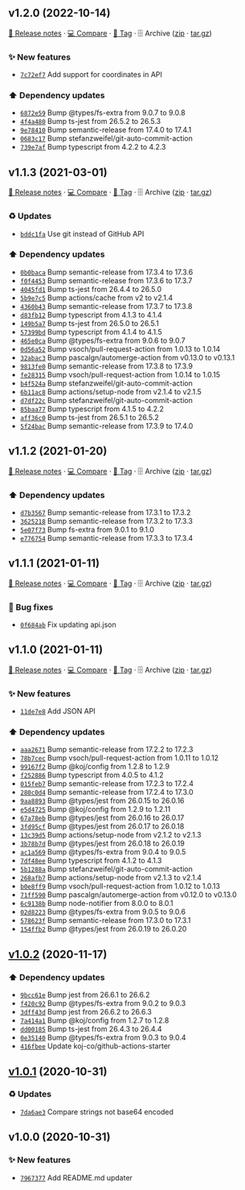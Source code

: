 ## v1.2.0 (2022-10-14)

[📝 Release notes](https://github.com/AnandChowdhary/events-summary/releases/tag/v1.2.0) · [💻 Compare](https://github.com/AnandChowdhary/events-summary/compare/v1.1.3...v1.2.0) · [🔖 Tag](https://github.com/AnandChowdhary/events-summary/tree/v1.2.0) · 🗄️ Archive ([zip](https://github.com/AnandChowdhary/events-summary/archive/v1.2.0.zip) · [tar.gz](https://github.com/AnandChowdhary/events-summary/archive/v1.2.0.tar.gz))

### ✨ New features

- [`7c72ef7`](https://github.com/AnandChowdhary/events-summary/commit/7c72ef7)  Add support for coordinates in API

### ⬆️ Dependency updates

- [`6872e59`](https://github.com/AnandChowdhary/events-summary/commit/6872e59)  Bump @types/fs-extra from 9.0.7 to 9.0.8
- [`4f4a480`](https://github.com/AnandChowdhary/events-summary/commit/4f4a480)  Bump ts-jest from 26.5.2 to 26.5.3
- [`9e78410`](https://github.com/AnandChowdhary/events-summary/commit/9e78410)  Bump semantic-release from 17.4.0 to 17.4.1
- [`0683c17`](https://github.com/AnandChowdhary/events-summary/commit/0683c17)  Bump stefanzweifel/git-auto-commit-action
- [`739e7af`](https://github.com/AnandChowdhary/events-summary/commit/739e7af)  Bump typescript from 4.2.2 to 4.2.3

## v1.1.3 (2021-03-01)

[📝 Release notes](https://github.com/AnandChowdhary/events-summary/releases/tag/v1.1.3) · [💻 Compare](https://github.com/AnandChowdhary/events-summary/compare/v1.1.2...v1.1.3) · [🔖 Tag](https://github.com/AnandChowdhary/events-summary/tree/v1.1.3) · 🗄️ Archive ([zip](https://github.com/AnandChowdhary/events-summary/archive/v1.1.3.zip) · [tar.gz](https://github.com/AnandChowdhary/events-summary/archive/v1.1.3.tar.gz))

### ♻️ Updates

- [`bddc1fa`](https://github.com/AnandChowdhary/events-summary/commit/bddc1fa)  Use git instead of GitHub API

### ⬆️ Dependency updates

- [`0b0baca`](https://github.com/AnandChowdhary/events-summary/commit/0b0baca)  Bump semantic-release from 17.3.4 to 17.3.6
- [`f0f4453`](https://github.com/AnandChowdhary/events-summary/commit/f0f4453)  Bump semantic-release from 17.3.6 to 17.3.7
- [`4045fd1`](https://github.com/AnandChowdhary/events-summary/commit/4045fd1)  Bump ts-jest from 26.4.4 to 26.5.0
- [`5b9e7c5`](https://github.com/AnandChowdhary/events-summary/commit/5b9e7c5)  Bump actions/cache from v2 to v2.1.4
- [`4360b43`](https://github.com/AnandChowdhary/events-summary/commit/4360b43)  Bump semantic-release from 17.3.7 to 17.3.8
- [`d83fb12`](https://github.com/AnandChowdhary/events-summary/commit/d83fb12)  Bump typescript from 4.1.3 to 4.1.4
- [`149b5a7`](https://github.com/AnandChowdhary/events-summary/commit/149b5a7)  Bump ts-jest from 26.5.0 to 26.5.1
- [`57399bd`](https://github.com/AnandChowdhary/events-summary/commit/57399bd)  Bump typescript from 4.1.4 to 4.1.5
- [`465e0ca`](https://github.com/AnandChowdhary/events-summary/commit/465e0ca)  Bump @types/fs-extra from 9.0.6 to 9.0.7
- [`0d56a52`](https://github.com/AnandChowdhary/events-summary/commit/0d56a52)  Bump vsoch/pull-request-action from 1.0.13 to 1.0.14
- [`32abac3`](https://github.com/AnandChowdhary/events-summary/commit/32abac3)  Bump pascalgn/automerge-action from v0.13.0 to v0.13.1
- [`9813fe0`](https://github.com/AnandChowdhary/events-summary/commit/9813fe0)  Bump semantic-release from 17.3.8 to 17.3.9
- [`fe28315`](https://github.com/AnandChowdhary/events-summary/commit/fe28315)  Bump vsoch/pull-request-action from 1.0.14 to 1.0.15
- [`b4f524a`](https://github.com/AnandChowdhary/events-summary/commit/b4f524a)  Bump stefanzweifel/git-auto-commit-action
- [`6b11ac8`](https://github.com/AnandChowdhary/events-summary/commit/6b11ac8)  Bump actions/setup-node from v2.1.4 to v2.1.5
- [`d7df22c`](https://github.com/AnandChowdhary/events-summary/commit/d7df22c)  Bump stefanzweifel/git-auto-commit-action
- [`85baa77`](https://github.com/AnandChowdhary/events-summary/commit/85baa77)  Bump typescript from 4.1.5 to 4.2.2
- [`aff36c0`](https://github.com/AnandChowdhary/events-summary/commit/aff36c0)  Bump ts-jest from 26.5.1 to 26.5.2
- [`5f24bac`](https://github.com/AnandChowdhary/events-summary/commit/5f24bac)  Bump semantic-release from 17.3.9 to 17.4.0

## v1.1.2 (2021-01-20)

[📝 Release notes](https://github.com/AnandChowdhary/events-summary/releases/tag/v1.1.2) · [💻 Compare](https://github.com/AnandChowdhary/events-summary/compare/v1.1.1...v1.1.2) · [🔖 Tag](https://github.com/AnandChowdhary/events-summary/tree/v1.1.2) · 🗄️ Archive ([zip](https://github.com/AnandChowdhary/events-summary/archive/v1.1.2.zip) · [tar.gz](https://github.com/AnandChowdhary/events-summary/archive/v1.1.2.tar.gz))

### ⬆️ Dependency updates

- [`d7b3567`](https://github.com/AnandChowdhary/events-summary/commit/d7b3567)  Bump semantic-release from 17.3.1 to 17.3.2
- [`3625218`](https://github.com/AnandChowdhary/events-summary/commit/3625218)  Bump semantic-release from 17.3.2 to 17.3.3
- [`5e07f73`](https://github.com/AnandChowdhary/events-summary/commit/5e07f73)  Bump fs-extra from 9.0.1 to 9.1.0
- [`e776754`](https://github.com/AnandChowdhary/events-summary/commit/e776754)  Bump semantic-release from 17.3.3 to 17.3.4

## v1.1.1 (2021-01-11)

[📝 Release notes](https://github.com/AnandChowdhary/events-summary/releases/tag/v1.1.1) · [💻 Compare](https://github.com/AnandChowdhary/events-summary/compare/v1.1.0...v1.1.1) · [🔖 Tag](https://github.com/AnandChowdhary/events-summary/tree/v1.1.1) · 🗄️ Archive ([zip](https://github.com/AnandChowdhary/events-summary/archive/v1.1.1.zip) · [tar.gz](https://github.com/AnandChowdhary/events-summary/archive/v1.1.1.tar.gz))

### 🐛 Bug fixes

- [`0f684ab`](https://github.com/AnandChowdhary/events-summary/commit/0f684ab)  Fix updating api.json

## v1.1.0 (2021-01-11)

[📝 Release notes](https://github.com/AnandChowdhary/events-summary/releases/tag/v1.1.0) · [💻 Compare](https://github.com/AnandChowdhary/events-summary/compare/v1.0.2...v1.1.0) · [🔖 Tag](https://github.com/AnandChowdhary/events-summary/tree/v1.1.0) · 🗄️ Archive ([zip](https://github.com/AnandChowdhary/events-summary/archive/v1.1.0.zip) · [tar.gz](https://github.com/AnandChowdhary/events-summary/archive/v1.1.0.tar.gz))

### ✨ New features

- [`11de7e8`](https://github.com/AnandChowdhary/events-summary/commit/11de7e8)  Add JSON API

### ⬆️ Dependency updates

- [`aaa2671`](https://github.com/AnandChowdhary/events-summary/commit/aaa2671)  Bump semantic-release from 17.2.2 to 17.2.3
- [`78b7cec`](https://github.com/AnandChowdhary/events-summary/commit/78b7cec)  Bump vsoch/pull-request-action from 1.0.11 to 1.0.12
- [`99167f2`](https://github.com/AnandChowdhary/events-summary/commit/99167f2)  Bump @koj/config from 1.2.8 to 1.2.9
- [`f252886`](https://github.com/AnandChowdhary/events-summary/commit/f252886)  Bump typescript from 4.0.5 to 4.1.2
- [`015feb7`](https://github.com/AnandChowdhary/events-summary/commit/015feb7)  Bump semantic-release from 17.2.3 to 17.2.4
- [`280c0d4`](https://github.com/AnandChowdhary/events-summary/commit/280c0d4)  Bump semantic-release from 17.2.4 to 17.3.0
- [`9aa8893`](https://github.com/AnandChowdhary/events-summary/commit/9aa8893)  Bump @types/jest from 26.0.15 to 26.0.16
- [`e5d4725`](https://github.com/AnandChowdhary/events-summary/commit/e5d4725)  Bump @koj/config from 1.2.9 to 1.2.11
- [`67a78eb`](https://github.com/AnandChowdhary/events-summary/commit/67a78eb)  Bump @types/jest from 26.0.16 to 26.0.17
- [`3fd95cf`](https://github.com/AnandChowdhary/events-summary/commit/3fd95cf)  Bump @types/jest from 26.0.17 to 26.0.18
- [`13c39d5`](https://github.com/AnandChowdhary/events-summary/commit/13c39d5)  Bump actions/setup-node from v2.1.2 to v2.1.3
- [`3b78b7d`](https://github.com/AnandChowdhary/events-summary/commit/3b78b7d)  Bump @types/jest from 26.0.18 to 26.0.19
- [`ac1a569`](https://github.com/AnandChowdhary/events-summary/commit/ac1a569)  Bump @types/fs-extra from 9.0.4 to 9.0.5
- [`7df48ee`](https://github.com/AnandChowdhary/events-summary/commit/7df48ee)  Bump typescript from 4.1.2 to 4.1.3
- [`5b1288a`](https://github.com/AnandChowdhary/events-summary/commit/5b1288a)  Bump stefanzweifel/git-auto-commit-action
- [`268afb7`](https://github.com/AnandChowdhary/events-summary/commit/268afb7)  Bump actions/setup-node from v2.1.3 to v2.1.4
- [`b0e8ff9`](https://github.com/AnandChowdhary/events-summary/commit/b0e8ff9)  Bump vsoch/pull-request-action from 1.0.12 to 1.0.13
- [`71ff590`](https://github.com/AnandChowdhary/events-summary/commit/71ff590)  Bump pascalgn/automerge-action from v0.12.0 to v0.13.0
- [`6c9138b`](https://github.com/AnandChowdhary/events-summary/commit/6c9138b)  Bump node-notifier from 8.0.0 to 8.0.1
- [`02d8223`](https://github.com/AnandChowdhary/events-summary/commit/02d8223)  Bump @types/fs-extra from 9.0.5 to 9.0.6
- [`578623f`](https://github.com/AnandChowdhary/events-summary/commit/578623f)  Bump semantic-release from 17.3.0 to 17.3.1
- [`154ffb2`](https://github.com/AnandChowdhary/events-summary/commit/154ffb2)  Bump @types/jest from 26.0.19 to 26.0.20

## [v1.0.2](https://github.com/AnandChowdhary/events-summary/compare/v1.0.1...v1.0.2) (2020-11-17)

### ⬆️ Dependency updates

- [`9bcc61e`](https://github.com/AnandChowdhary/events-summary/commit/9bcc61e)  Bump jest from 26.6.1 to 26.6.2
- [`f420c92`](https://github.com/AnandChowdhary/events-summary/commit/f420c92)  Bump @types/fs-extra from 9.0.2 to 9.0.3
- [`3dff43d`](https://github.com/AnandChowdhary/events-summary/commit/3dff43d)  Bump jest from 26.6.2 to 26.6.3
- [`7a414a1`](https://github.com/AnandChowdhary/events-summary/commit/7a414a1)  Bump @koj/config from 1.2.7 to 1.2.8
- [`dd00185`](https://github.com/AnandChowdhary/events-summary/commit/dd00185)  Bump ts-jest from 26.4.3 to 26.4.4
- [`0e35140`](https://github.com/AnandChowdhary/events-summary/commit/0e35140)  Bump @types/fs-extra from 9.0.3 to 9.0.4
- [`416fbee`](https://github.com/AnandChowdhary/events-summary/commit/416fbee)  Update koj-co/github-actions-starter

## [v1.0.1](https://github.com/AnandChowdhary/events-summary/compare/v1.0.0...v1.0.1) (2020-10-31)

### ♻️ Updates

- [`7da6ae3`](https://github.com/AnandChowdhary/events-summary/commit/7da6ae3)  Compare strings not base64 encoded

## v1.0.0 (2020-10-31)

### ✨ New features

- [`7967377`](https://github.com/AnandChowdhary/events-summary/commit/7967377)  Add README.md updater
